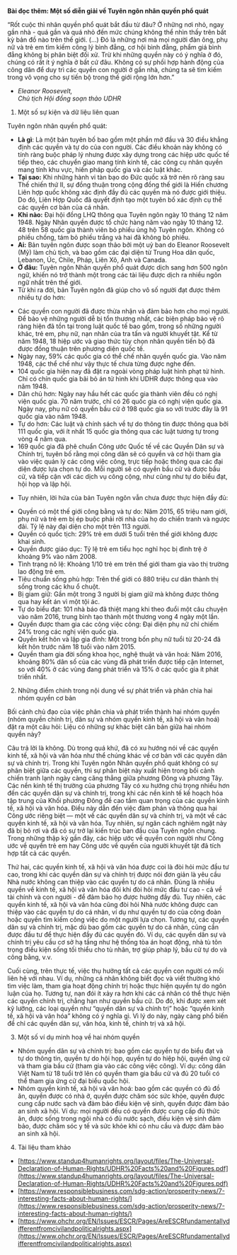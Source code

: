**Bài đọc thêm: Một số diễn giải về Tuyên ngôn nhân quyền phổ quát**

“Rốt cuộc thì nhân quyền phổ quát bắt đầu từ đâu? Ở những nơi nhỏ, ngay gần nhà \- quá gần và quá nhỏ đến mức chúng không thể nhìn thấy trên bất kỳ bản đồ nào trên thế giới. (...) Đó là những nơi mà mọi người đàn ông, phụ nữ và trẻ em tìm kiếm công lý bình đẳng, cơ hội bình đẳng, phẩm giá bình đẳng không bị phân biệt đối xử. Trừ khi những quyền này có ý nghĩa ở đó, chúng có rất ít ý nghĩa ở bất cứ đâu. Không có sự phối hợp hành động của công dân để duy trì các quyền con người ở gần nhà, chúng ta sẽ tìm kiếm trong vô vọng cho sự tiến bộ trong thế giới rộng lớn hơn.”

- *Eleanor Roosevelt,*  
  *Chủ tịch Hội đồng soạn thảo UDHR*  
1. Một số sự kiện và dữ liệu liên quan

Tuyên ngôn nhân quyền phổ quát:

- **Là gì**: Là một bản tuyên bố bao gồm một phần mở đầu và 30 điều khẳng định các quyền và tự do của con người. Các điều khoản này không có tính ràng buộc pháp lý nhưng được xây dựng trong các hiệp ước quốc tế tiếp theo, các chuyển giao mang tính kinh tế, các công cụ nhân quyền mang tính khu vực, hiến pháp quốc gia và các luật khác.  
- **Tại sao:** Khi những hành vi tàn bạo do Đức quốc xã trở nên rõ ràng sau Thế chiến thứ II, sự đồng thuận trong cộng đồng thế giới là Hiến chương Liên hợp quốc không xác định đầy đủ các quyền mà nó được giới thiệu. Do đó, Liên Hợp Quốc đã quyết định tạo một tuyên bố xác định cụ thể các quyền cơ bản của cá nhân.  
- **Khi nào:** Đại hội đồng LHQ thông qua Tuyên ngôn ngày 10 tháng 12 năm 1948\. Ngày Nhân quyền được tổ chức hàng năm vào ngày 10 tháng 12\. 48 trên 58 quốc gia thành viên bỏ phiếu ủng hộ Tuyên ngôn. Không có phiếu chống, tám bỏ phiếu trắng và hai đã không bỏ phiếu.  
- **Ai:** Bản tuyên ngôn được soạn thảo bởi một uỷ ban do Eleanor Roosevelt (Mỹ) làm chủ tịch, và bao gồm các đại diện từ Trung Hoa dân quốc, Lebanon, Úc, Chile, Pháp, Liên Xô, Anh và Canada.   
- **Ở đâu:** Tuyên ngôn Nhân quyền phổ quát được dịch sang hơn 500 ngôn ngữ, khiến nó trở thành một trong các tài liệu được dịch ra nhiều ngôn ngữ nhất trên thế giới.  
- Từ khi ra đời, bản Tuyên ngôn đã giúp cho vô số người đạt được thêm nhiều tự do hơn:  
+ Các quyền con người đã được thừa nhận và đảm bảo hơn cho mọi người. Để bảo vệ những người dễ bị tổn thương nhất, các biện pháp bảo vệ rõ ràng hiện đã tồn tại trong luật quốc tế bao gồm, trong số những người khác, trẻ em, phụ nữ, nạn nhân của tra tấn và người khuyết tật. Kể từ năm 1948, 18 hiệp ước và giao thức tùy chọn nhân quyền tiến bộ đã được đồng thuận trên phương diện quốc tế.  
+ Ngày nay, 59% các quốc gia có thể chế nhân quyền quốc gia. Vào năm 1948, các thể chế như vậy thực tế chưa từng được nghe đến.  
+ 104 quốc gia hiện nay đã đặt ra ngoài vòng pháp luật hình phạt tử hình. Chỉ có chín quốc gia bãi bỏ án tử hình khi UDHR được thông qua vào năm 1948\.  
+ Dân chủ hơn: Ngày nay hầu hết các quốc gia thành viên đều có nghị viện quốc gia. 70 năm trước, chỉ có 26 quốc gia có nghị viện quốc gia. Ngày nay, phụ nữ có quyền bầu cử ở 198 quốc gia so với trước đây là 91 quốc gia vào năm 1948\.   
+ Tự do hơn: Các luật và chính sách về tự do thông tin được thông qua bởi 111 quốc gia, với ít nhất 15 quốc gia thông qua các luật tương tự trong vòng 4 năm qua.  
+ 169 quốc gia đã phê chuẩn Công ước Quốc tế về các Quyền Dân sự và Chính trị, tuyên bố rằng mọi công dân sẽ có quyền và cơ hội tham gia vào việc quản lý các công việc công, trực tiếp hoặc thông qua các đại diện được lựa chọn tự do. Mỗi người sẽ có quyền bầu cử và được bầu cử, và tiếp cận với các dịch vụ công cộng, như cũng như tự do biểu đạt, hội họp và lập hội.  
- Tuy nhiên, lời hứa của bản Tuyên ngôn vẫn chưa được thực hiện đầy đủ:  
+ Quyền có một thế giới công bằng và tự do: Năm 2015, 65 triệu nam giới, phụ nữ và trẻ em bị ép buộc phải rời nhà của họ do chiến tranh và ngược đãi. Tỷ lệ này đại diện cho một trên 113 người.  
+ Quyền có quốc tịch: 29% trẻ em dưới 5 tuổi trên thế giới không được khai sinh.  
+ Quyền được giáo dục: Tỷ lệ trẻ em tiểu học nghỉ học bị đình trệ ở khoảng 9% vào năm 2008\.  
+ Tình trạng nô lệ: Khoảng 1/10 trẻ em trên thế giới tham gia vào thị trường lao động trẻ em.  
+ Tiêu chuẩn sống phù hợp: Trên thế giới có 880 triệu cư dân thành thị sống trong các khu ổ chuột.  
+ Bị giam giữ: Gần một trong 3 người bị giam giữ mà không được thông qua hay kết án vì một tội ác.  
+ Tự do biểu đạt: 101 nhà báo đã thiệt mạng khi theo đuổi một câu chuyện vào năm 2016, trung bình tạo thành một thương vong 4 ngày một lần.  
+ Quyền được tham gia các công việc công: Đại diện phụ nữ chỉ chiếm 24% trong các nghị viện quốc gia.  
+ Quyền kết hôn và lập gia đình: Một trong bốn phụ nữ tuổi từ 20-24 đã kết hôn trước năm 18 tuổi vào năm 2015\.  
+ Quyền tham gia đời sống khoa học, nghệ thuật và văn hoá: Năm 2016, khoảng 80% dân số của các vùng đã phát triển được tiếp cận Internet, so với 40% ở các vùng đang phát triển và 15% ở các quốc gia ít phát triển nhất.  
2. Những điểm chính trong nội dung về sự phát triển và phân chia hai nhóm quyền cơ bản

Bối cảnh chủ đạo của việc phân chia và phát triển thành hai nhóm quyền (nhóm quyền chính trị, dân sự và nhóm quyền kinh tế, xã hội và văn hoá) đặt ra một câu hỏi: Liệu có những sự khác biệt căn bản giữa hai nhóm quyền này?

Câu trả lời là không. Dù trong quá khứ, đã có xu hướng nói về các quyền kinh tế, xã hội và văn hóa như thể chúng khác về cơ bản với các quyền dân sự và chính trị. Trong khi Tuyên ngôn Nhân quyền phổ quát không có sự phân biệt giữa các quyền, thì sự phân biệt này xuất hiện trong bối cảnh chiến tranh lạnh ngày càng căng thẳng giữa phương Đông và phương Tây. Các nền kinh tế thị trường của phương Tây có xu hướng chú trọng nhiều hơn đến các quyền dân sự và chính trị, trong khi các nền kinh tế kế hoạch hóa tập trung của Khối phương Đông đề cao tầm quan trọng của các quyền kinh tế, xã hội và văn hóa. Điều này dẫn đến việc đàm phán và thông qua hai Công ước riêng biệt — một về các quyền dân sự và chính trị, và một về các quyền kinh tế, xã hội và văn hóa. Tuy nhiên, sự ngăn cách nghiêm ngặt này đã bị bỏ rơi và đã có sự trở lại kiến trúc ban đầu của Tuyên ngôn chung. Trong những thập kỷ gần đây, các hiệp ước về quyền con người như Công ước về quyền trẻ em hay Công ước về quyền của người khuyết tật đã tích hợp tất cả các quyền.

Thứ hai, các quyền kinh tế, xã hội và văn hóa được coi là đòi hỏi mức đầu tư cao, trong khi các quyền dân sự và chính trị được nói đơn giản là yêu cầu Nhà nước không can thiệp vào các quyền tự do cá nhân. Đúng là nhiều quyền về kinh tế, xã hội và văn hóa đôi khi đòi hỏi mức đầu tư cao \- cả về tài chính và con người \- để đảm bảo họ được hưởng đầy đủ. Tuy nhiên, các quyền kinh tế, xã hội và văn hóa cũng đòi hỏi Nhà nước không được can thiệp vào các quyền tự do cá nhân, ví dụ như quyền tự do của công đoàn hoặc quyền tìm kiếm công việc do một người lựa chọn. Tương tự, các quyền dân sự và chính trị, mặc dù bao gồm các quyền tự do cá nhân, cũng cần được đầu tư để thực hiện đầy đủ các quyền đó. Ví dụ, các quyền dân sự và chính trị yêu cầu cơ sở hạ tầng như hệ thống tòa án hoạt động, nhà tù tôn trọng điều kiện sống tối thiểu cho tù nhân, trợ giúp pháp lý, bầu cử tự do và công bằng, v.v.

Cuối cùng, trên thực tế, việc thụ hưởng tất cả các quyền con người có mối liên hệ với nhau. Ví dụ, những cá nhân không biết đọc và viết thường khó tìm việc làm, tham gia hoạt động chính trị hoặc thực hiện quyền tự do ngôn luận của họ. Tương tự, nạn đói ít xảy ra hơn khi các cá nhân có thể thực hiện các quyền chính trị, chẳng hạn như quyền bầu cử. Do đó, khi được xem xét kỹ lưỡng, các loại quyền như “quyền dân sự và chính trị” hoặc “quyền kinh tế, xã hội và văn hóa” không có ý nghĩa gì. Vì lý do này, ngày càng phổ biến để chỉ các quyền dân sự, văn hóa, kinh tế, chính trị và xã hội.

3. Một số ví dụ minh hoạ về hai nhóm quyền  
- Nhóm quyền dân sự và chính trị: bao gồm các quyền tự do biểu đạt và tự do thông tin, quyền tự do hội họp, quyền tự do hiệp hội, quyền ứng cử và tham gia bầu cử (tham gia vào các công việc công). Ví dụ: công dân Việt Nam từ 18 tuổi trở lên có quyền tham gia bầu cử và đủ 20 tuổi có thể tham gia ứng cử đại biểu quốc hội.   
- Nhóm quyền kinh tế, xã hội và văn hoá: bao gồm các quyền có đủ đồ ăn, quyền được có nhà ở, quyền được chăm sóc sức khỏe, quyền được cung cấp nước sạch và đảm bảo điều kiện vệ sinh, quyền được đảm bảo an sinh xã hội. Ví dụ: mọi người đều có quyền được cung cấp đủ thức ăn, được sống trong ngôi nhà có đủ nước sạch, điều kiện vệ sinh đảm bảo, được chăm sóc y tế và sức khỏe khi có nhu cầu và được đảm bảo an sinh xã hội.  
4. Tài liệu tham khảo  
- [https://www.standup4humanrights.org/layout/files/The-Universal-Declaration-of-Human-Rights/UDHR%20Facts%20and%20Figures.pdf](https://www.standup4humanrights.org/layout/files/The-Universal-Declaration-of-Human-Rights/UDHR%20Facts%20and%20Figures.pdf)   
- [https://www.responsiblebusiness.com/sdg-action/prosperity-news/7-interesting-facts-about-human-rights/](https://www.responsiblebusiness.com/sdg-action/prosperity-news/7-interesting-facts-about-human-rights/)   
- [https://www.ohchr.org/EN/Issues/ESCR/Pages/AreESCRfundamentallydifferentfromcivilandpoliticalrights.aspx](https://www.ohchr.org/EN/Issues/ESCR/Pages/AreESCRfundamentallydifferentfromcivilandpoliticalrights.aspx) 

